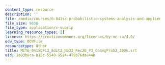 ```yaml
---
content_type: resource
description: ''
file: /media/courses/6-041sc-probabilistic-systems-analysis-and-applied-probability-fall-2013/1e83b8cab15c55409524479b76da844b_MIT6_041SCF13_Edit2_No33_Rec20_P3_ConvgProb2_300k.vtt
file_size: 9036
file_type: application/x-subrip
learning_resource_types: []
license: https://creativecommons.org/licenses/by-nc-sa/4.0/
ocw_type: OCWFile
resourcetype: Other
title: MIT6_041SCF13_Edit2_No33_Rec20_P3_ConvgProb2_300k.srt
uid: 1e83b8ca-b15c-5540-9524-479b76da844b
---
```

